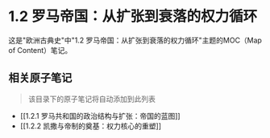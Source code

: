 # 1.2 罗马帝国：从扩张到衰落的权力循环

这是"欧洲古典史"中"1.2 罗马帝国：从扩张到衰落的权力循环"主题的MOC（Map of Content）笔记。

## 相关原子笔记

> 该目录下的原子笔记将自动添加到此列表

- [[1.2.1 罗马共和国的政治结构与扩张：帝国的蓝图]]
- [[1.2.2 凯撒与帝制的奠基：权力核心的重塑]]
